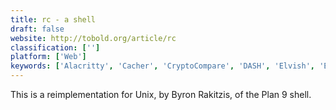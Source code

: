 ```yaml
---
title: rc - a shell
draft: false 
website: http://tobold.org/article/rc
classification: ['']
platform: ['Web']
keywords: ['Alacritty', 'Cacher', 'CryptoCompare', 'DASH', 'Elvish', 'Ergonomica', 'GNU Bourne Again SHell', 'KornShell', 'Ripple', 'Rush', 'Tcl', 'Xiki', 'clink', 'eltclsh', 'fish', 'fshell', 'sash', 'win-bash', 'zsh']
---
```

This is a reimplementation for Unix, by Byron Rakitzis, of the Plan 9 shell.
